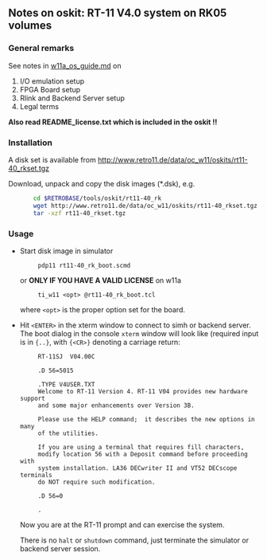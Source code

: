 ## Notes on oskit: RT-11 V4.0 system on RK05 volumes

### General remarks

See notes in [w11a_os_guide.md](../../../doc/w11a_os_guide.md) on
  1. I/O emulation setup
  2. FPGA Board setup
  3. Rlink and Backend Server setup
  4. Legal terms

**Also read README_license.txt which is included in the oskit !!**

### Installation
A disk set is available from
http://www.retro11.de/data/oc_w11/oskits/rt11-40_rkset.tgz

Download, unpack and copy the disk images (*.dsk), e.g.
```bash
       cd $RETROBASE/tools/oskit/rt11-40_rk
       wget http://www.retro11.de/data/oc_w11/oskits/rt11-40_rkset.tgz
       tar -xzf rt11-40_rkset.tgz
```

### Usage

- Start disk image in simulator
  ```
       pdp11 rt11-40_rk_boot.scmd
  ```

  or **ONLY IF YOU HAVE A VALID LICENSE** on w11a
  ```
       ti_w11 <opt> @rt11-40_rk_boot.tcl
  ```

  where `<opt>` is the proper option set for the board.

- Hit `<ENTER>` in the xterm window to connect to simh or backend server.
  The boot dialog in the console `xterm` window will look like
  (required input is in `{..}`, with `{<CR>}` denoting a carriage return:
  ```
       RT-11SJ  V04.00C 
       
       .D 56=5015
       
       .TYPE V4USER.TXT
       Welcome to RT-11 Version 4. RT-11 V04 provides new hardware support
       and some major enhancements over Version 3B.
       
       Please use the HELP command;  it describes the new options in many
       of the utilities.
       
       If you are using a terminal that requires fill characters,
       modify location 56 with a Deposit command before proceeding with
       system installation. LA36 DECwriter II and VT52 DECscope terminals
       do NOT require such modification.
       
       .D 56=0
       
       .
  ```

  Now you are at the RT-11 prompt and can exercise the system.

  There is no `halt` or `shutdown` command, just terminate the 
  simulator or backend server session.

